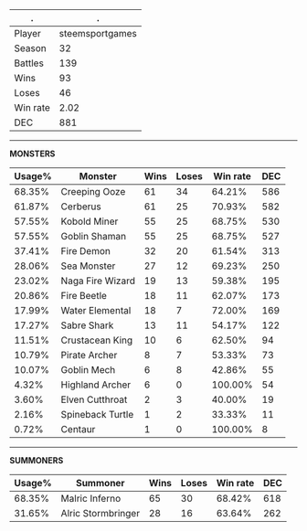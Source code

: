 .|.
|-|-
Player|steemsportgames
Season|32
Battles|139
Wins|93
Loses|46
Win rate|2.02
DEC|881

---
**MONSTERS**

Usage%|Monster|Wins|Loses|Win rate|DEC|
-|-|-|-|-|-|
68.35%|Creeping Ooze|61|34|64.21%|586|
61.87%|Cerberus|61|25|70.93%|582|
57.55%|Kobold Miner|55|25|68.75%|530|
57.55%|Goblin Shaman|55|25|68.75%|527|
37.41%|Fire Demon|32|20|61.54%|313|
28.06%|Sea Monster|27|12|69.23%|250|
23.02%|Naga Fire Wizard|19|13|59.38%|195|
20.86%|Fire Beetle|18|11|62.07%|173|
17.99%|Water Elemental|18|7|72.00%|169|
17.27%|Sabre Shark|13|11|54.17%|122|
11.51%|Crustacean King|10|6|62.50%|94|
10.79%|Pirate Archer|8|7|53.33%|73|
10.07%|Goblin Mech|6|8|42.86%|55|
4.32%|Highland Archer|6|0|100.00%|54|
3.60%|Elven Cutthroat|2|3|40.00%|19|
2.16%|Spineback Turtle|1|2|33.33%|11|
0.72%|Centaur|1|0|100.00%|8|

---
**SUMMONERS**

Usage%|Summoner|Wins|Loses|Win rate|DEC|
-|-|-|-|-|-|
68.35%|Malric Inferno|65|30|68.42%|618|
31.65%|Alric Stormbringer|28|16|63.64%|262|
